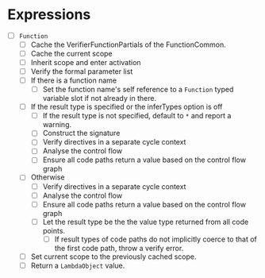 # Expressions

* [ ] `Function`
  * [ ] Cache the VerifierFunctionPartials of the FunctionCommon.
  * [ ] Cache the current scope
  * [ ] Inherit scope and enter activation
  * [ ] Verify the formal parameter list
  * [ ] If there is a function name
    * [ ] Set the function name's self reference to a `Function` typed variable slot if not already in there.
  * [ ] If the result type is specified or the inferTypes option is off
    * [ ] If the result type is not specified, default to `*` and report a warning.
    * [ ] Construct the signature
    * [ ] Verify directives in a separate cycle context
    * [ ] Analyse the control flow
    * [ ] Ensure all code paths return a value based on the control flow graph
  * [ ] Otherwise
    * [ ] Verify directives in a separate cycle context
    * [ ] Analyse the control flow
    * [ ] Ensure all code paths return a value based on the control flow graph
    * [ ] Let the result type be the the value type returned from all code points.
      * [ ] If result types of code paths do not implicitly coerce to that of the first code path, throw a verify error.
  * [ ] Set current scope to the previously cached scope.
  * [ ] Return a `LambdaObject` value.